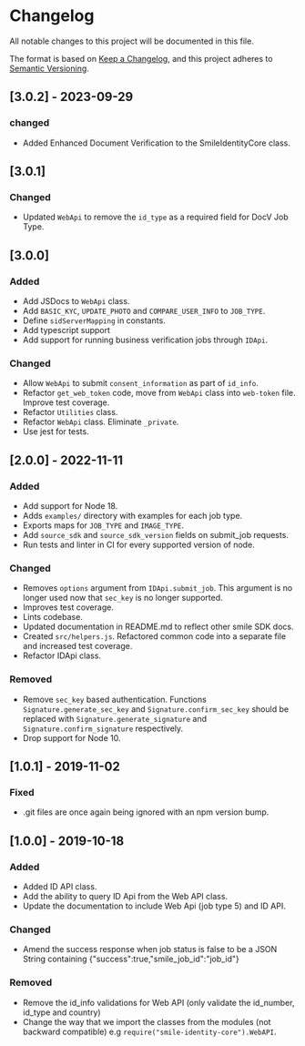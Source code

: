# Changelog

All notable changes to this project will be documented in this file.

The format is based on [Keep a Changelog](https://keepachangelog.com/en/1.0.0/),
and this project adheres to
[Semantic Versioning](https://semver.org/spec/v2.0.0.html).

## [3.0.2] - 2023-09-29

### changed 

- Added Enhanced Document Verification to the SmileIdentityCore class.

## [3.0.1]

### Changed

- Updated `WebApi` to remove the `id_type` as a required field for DocV Job Type.

## [3.0.0]

### Added

- Add JSDocs to `WebApi` class.
- Add `BASIC_KYC`, `UPDATE_PHOTO` and `COMPARE_USER_INFO` to `JOB_TYPE`.
- Define `sidServerMapping` in constants.
- Add typescript support
- Add support for running business verification jobs through `IDApi`.

### Changed

- Allow `WebApi` to submit `consent_information` as part of `id_info`.
- Refactor `get_web_token` code, move from `WebApi` class into `web-token` file.
  Improve test coverage.
- Refactor `Utilities` class.
- Refactor `WebApi` class. Eliminate `_private`.
- Use jest for tests.

## [2.0.0] - 2022-11-11

### Added

- Add support for Node 18.
- Adds `examples/` directory with examples for each job type.
- Exports maps for `JOB_TYPE` and `IMAGE_TYPE`.
- Add `source_sdk` and `source_sdk_version` fields on submit_job requests.
- Run tests and linter in CI for every supported version of node.

### Changed

- Removes `options` argument from `IDApi.submit_job`. This argument is no longer
  used now that `sec_key` is no longer supported.
- Improves test coverage.
- Lints codebase.
- Updated documentation in README.md to reflect other smile SDK docs.
- Created `src/helpers.js`. Refactored common code into a separate file and
  increased test coverage.
- Refactor IDApi class.

### Removed

- Remove `sec_key` based authentication. Functions `Signature.generate_sec_key`
  and `Signature.confirm_sec_key` should be replaced with
  `Signature.generate_signature` and `Signature.confirm_signature` respectively.
- Drop support for Node 10.

## [1.0.1] - 2019-11-02

### Fixed

- .git files are once again being ignored with an npm version bump.

## [1.0.0] - 2019-10-18

### Added

- Added ID API class.
- Add the ability to query ID Api from the Web API class.
- Update the documentation to include Web Api (job type 5) and ID API.

### Changed

- Amend the success response when job status is false to be a JSON String
  containing {"success":true,"smile_job_id":"job_id"}

### Removed

- Remove the id_info validations for Web API (only validate the id_number,
  id_type and country)
- Change the way that we import the classes from the modules (not backward
  compatible) e.g `require("smile-identity-core").WebAPI`.
